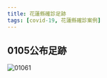 ```yaml
---
title: 花蓮縣確診足跡
tags: [covid-19, 花蓮縣確診案例]
---
```


## 0105公布足跡
![01061](https://scontent-tpe1-1.xx.fbcdn.net/v/t39.30808-6/270763690_4886004201438102_9196422286276769715_n.jpg?_nc_cat=101&ccb=1-5&_nc_sid=730e14&_nc_ohc=-CUxfkYMtg4AX_Td0hU&_nc_ht=scontent-tpe1-1.xx&oh=00_AT8xgRurQs305H6hTQY9L5nja2L2Ygi-eaSOkoHeB_aI6g&oe=61E03D84)